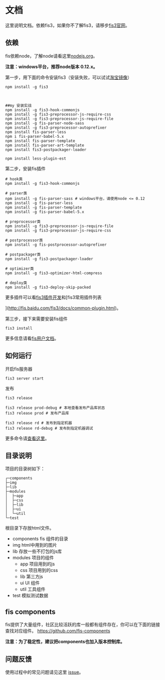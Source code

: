 # 文档
这里说明文档。依赖fis3，如果你不了解fis3，请移步[fis3官网](http://fis.baidu.com/)。

## 依赖
fis依赖node，了解node请看这里[nodejs.org](http://nodejs.org/)。

**注意：windows平台，推荐node版本 0.12.x。**

第一步，用下面的命令安装fis3（安装失败，可以试试[淘宝镜像](http://yanhaijing.com/tool/2015/09/01/my-npm-note/)）

	npm install -g fis3



	##my 安装实战
    npm install -g fis3-hook-commonjs
    npm install -g fis3-preprocessor-js-require-css
    npm install -g fis3-preprocessor-js-require-file
	npm install -g fis-parser-node-sass
	npm install -g fis3-preprocessor-autoprefixer
	npm install fis-parser-less
	npm i fis-parser-babel-5.x
	npm install fis-parser-template
	npm install fis-parser-art-template
	npm install fis3-postpackager-loader

	npm install less-plugin-est


第二步，安装fis插件
    
    # hook类
    npm install -g fis3-hook-commonjs
    
    # parser类
    npm install -g fis-parser-sass # windows平台，请使用node <= 0.12
    npm install -g fis-parser-less
    npm install -g fis-parser-template
    npm install -g fis-parser-babel-5.x
    
    # preprocessor类
    npm install -g fis3-preprocessor-js-require-file
    npm install -g fis3-preprocessor-js-require-css

    # postprocessor类
    npm install -g fis-postprocessor-autoprefixer
    
    # postpackager类
    npm install -g fis3-postpackager-loader
    
    # optimizer类
    npm install -g fis3-optimizer-html-compress

    # deploy类
    npm install -g fis3-deploy-skip-packed

更多插件可以看[fis3插件开发](http://fis.baidu.com/fis3/docs/api/dev-plugin.html)和[fis3常用插件列表

](http://fis.baidu.com/fis3/docs/common-plugin.html)。

第三步，接下来需要安装fis组件

    fis3 install

更多信息请看[fis用户文档](http://fis.baidu.com/fis3/docs/beginning/install.html)。


## 如何运行
开启fis服务器

	fis3 server start

发布

	fis3 release

	fis3 release prod-debug # 本地查看发布产品库状态
    fis3 release prod # 发布产品库

    fis3 release rd # 发布到指定机器
	fis3 release rd-debug # 发布到指定机器调试

更多命令请[查看这里](http://fis.baidu.com/fis3/docs/api/command.html)。

## 目录说明
项目的目录树如下：

    ┌─components
    ├─img
    ├─lib
    ├─modules
    │  ├─app
    │  ├─css
    │  ├─lib
    │  ├─ui
    │  └─util
    └─test

根目录下存放html文件。

- components fis 组件的目录
- img html中用到的图片
- lib 存放一些不打包的js库
- modules 项目的组件
	- app 项目用到的js
	- css 项目用到的css
	- lib 第三方js
	- ui UI 组件
	- util 工具组件
- test 模拟测试数据

## fis components
fis提供了大量组件，社区比较活跃的库一般都有组件存在，你可以在下面的链接查找对应组件。
https://github.com/fis-components

**注意：为了稳定性，建议把components也加入版本控制库。**

## 问题反馈
使用过程中的常见问题请见这里 [issue](https://github.com/yanhaijing/fis3-base/issues)。
